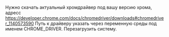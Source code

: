 Нужно скачать актуальный хромдрайвер под вашу версию хрома, адресс https://developer.chrome.com/docs/chromedriver/downloads#chromedriver_1140573590
Путь к драйверу указать через переменную среды  под именем CHROME_DRIVER.
Перезагрузить систему.
